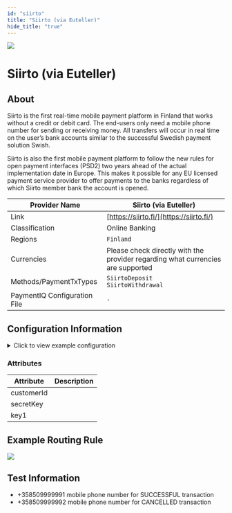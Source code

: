 ```yaml
--- 
id: "siirto" 
title: "Siirto (via Euteller)"
hide_title: "true"
---
```

 
![](/img/providers/logos/siirto.png)

# Siirto (via Euteller)

## About
Siirto is the first real-time mobile payment platform in Finland that works without a credit or debit card. The end-users only need a mobile phone number for sending or receiving money. All transfers will occur in real time on the user’s bank accounts similar to the successful Swedish payment solution Swish.

Siirto is also the first mobile payment platform to follow the new rules for open payment interfaces (PSD2) two years ahead of the actual implementation date in Europe. This makes it possible for any EU licensed payment service provider to offer payments to the banks regardless of which Siirto member bank the account is opened.

| Provider Name                | Siirto (via Euteller)                                                           |
|------------------------------|---------------------------------------------------------------------------------|
| Link                         | [https://siirto.fi/](https://siirto.fi/)                                        |
| Classification               | Online Banking                                                                  |
| Regions                      | `Finland`                                                                       |
| Currencies                   | Please check directly with the provider regarding what currencies are supported |
| Methods/PaymentTxTypes       | `SiirtoDeposit`<br/> `SiirtoWithdrawal`                                         |
| PaymentIQ Configuration File | `-`                                                                             |

## Configuration Information

<details>
<summary>Click to view example configuration</summary>
<br/>

```xml
<com.devcode.paymentiq.integration.euteller.EutellerConfig>
  <enabled>true</enabled>
  <accounts>
    <entry>
      <string>DP</string>
      <account>
        <customerId>??</customerId>
        <secretKey>??</secretKey>
        <key1>??</key1><!--Merchant API secret = password-->
        <deviceCategoryMapping>I->0,M->1,*->0</deviceCategoryMapping>
      </account>
    </entry>
    <entry>
      <string>WD</string>
      <account>
        <customerId>??</customerId>
        <secretKey>??</secretKey>
        <key1>??</key1><!--Merchant API secret = password-->
        <deviceCategoryMapping>I->0,M->1,*->0</deviceCategoryMapping>
      </account>
    </entry>
  </accounts>
  <!--<container>iframe</container> default is window, force iframe is necessary for merchant (certain banks don't support iframe so if it's used a new window will opened for those banks) --> 
  <height>715</height>
  <width>805</width>
  <!--
  <extraFields>
    <entry>
      <string>TxRefId</string>
      <string>${ptx.txRefId}</string>
    </entry>
    
    /// one can add
    <entry>
      <string>routing</string>
      <string>siirto</string>
    </entry>
    give permission to Euteller to use Siirto for withdrwal.
    If Siirto withdrawal is not available for the user it will fall back to Bank withdrawal.
    ///
    
  </extraFields>
  -->
</com.devcode.paymentiq.integration.euteller.EutellerConfig>
```

</details>

### Attributes

| Attribute  | Description |
|------------|-------------|
| customerId |             |
| secretKey  |             |
| key1       |             |

## Example Routing Rule
![](/img/providers/routing/siirto.png)

## Test Information

- +358509999991 mobile phone number for SUCCESSFUL transaction 
- +358509999992 mobile phone number for CANCELLED transaction
